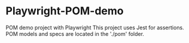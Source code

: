 # Playwright-POM-demo
POM demo project with Playwright
This project uses Jest for assertions.
POM models and specs are located in the './pom' folder. 
